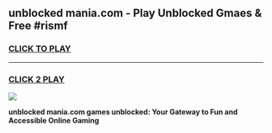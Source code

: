 
## unblocked mania.com - Play Unblocked Gmaes & Free #rismf
<h3>
<a href="https://news.freeplayer.one?title=unblocked_mania.com&ref=26F">CLICK TO PLAY</a></h3>
<hr>

<h3>
<a href="https://news.freeplayer.one?title=unblocked_mania.com&ref=26F">CLICK 2 PLAY</a>
  
</h3>

<a href="https://news.freeplayer.one?title=unblocked_mania.com&ref=26F/"><img src="https://clearcache.store/games.png"></a>


**unblocked mania.com games unblocked: Your Gateway to Fun and Accessible Online Gaming**
